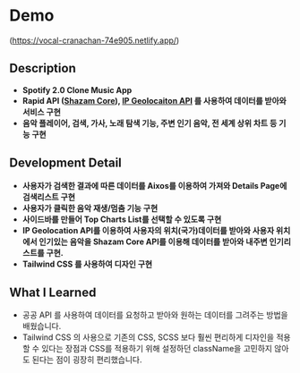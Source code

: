 # Demo
(https://vocal-cranachan-74e905.netlify.app/)

## Description

- ****Spotify 2.0 Clone Music App****
- **Rapid API ([Shazam Core](https://rapidapi.com/tipsters/api/shazam-core?utm_source=youtube.com%2FJavaScriptMastery&utm_medium=referral&utm_campaign=DevRel)), [IP Geolocaiton API](https://geo.ipify.org/) 를 사용하여 데이터를 받아와 서비스 구현**
- **음악 플레이어, 검색, 가사, 노래 탐색 기능, 주변 인기 음악, 전 세계 상위 차트 등 기능 구현**

## **Development Detail**

- **사용자가 검색한 결과에 따른 데이터를 Aixos를 이용하여 가져와 Details Page에 검색리스트 구현**
- **사용자가 클릭한 음악 재생/멈춤 기능 구현**
- **사이드바를 만들어 Top Charts List를 선택할 수 있도록 구현**
- **IP Geolocation API를 이용하여 사용자의 위치(국가)데이터를 받아와 사용자 위치에서 인기있는 음악을 Shazam Core API를 이용해 데이터를 받아와 내주변 인기리스트를 구현.**
- **Tailwind CSS 를 사용하여 디자인 구현**

## What I Learned

- 공공 API 를 사용하여 데이터를 요청하고 받아와 원하는 데이터를 그려주는 방법을 배웠습니다.
- Tailwind CSS 의 사용으로 기존의 CSS, SCSS 보다 훨씬 편리하게 디자인을 적용할 수 있다는 장점과 CSS를 적용하기 위해 설정하던 className을 고민하지 않아도 된다는 점이 굉장히 편리했습니다.
